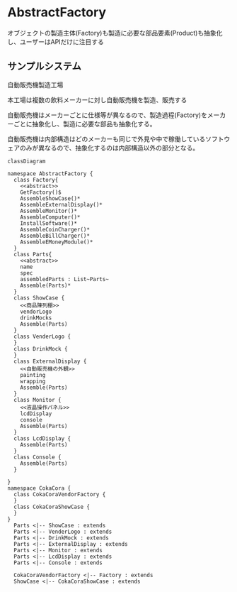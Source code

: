 # AbstractFactory

オブジェクトの製造主体(Factory)も製造に必要な部品要素(Product)も抽象化し、ユーザーはAPIだけに注目する

## サンプルシステム

自動販売機製造工場

本工場は複数の飲料メーカーに対し自動販売機を製造、販売する

自動販売機はメーカーごとに仕様等が異なるので、製造過程(Factory)をメーカーごとに抽象化し、製造に必要な部品も抽象化する。

自動販売機は内部構造はどのメーカーも同じで外見や中で稼働しているソフトウェアのみが異なるので、抽象化するのは内部構造以外の部分となる。

```mermaid
classDiagram

namespace AbstractFactory {
  class Factory{
    <<abstract>>
    GetFactory()$
    AssembleShowCase()*
    AssembleExternalDisplay()*
    AssembleMonitor()*
    AssembleComputer()*
    InstallSoftware()*
    AssembleCoinCharger()*
    AssembleBillCharger()*
    AssembleEMoneyModule()*
  }
  class Parts{
    <<abstract>>
    name
    spec
    assembledParts : List~Parts~
    Assemble(Parts)*
  }
  class ShowCase {
    <<商品陳列棚>>
    vendorLogo
    drinkMocks
    Assemble(Parts)
  }
  class VenderLogo {
  }
  class DrinkMock {
  }
  class ExternalDisplay {
    <<自動販売機の外観>>
    painting
    wrapping
    Assemble(Parts)
  }
  class Monitor {
    <<液晶操作パネル>>
    lcdDisplay
    console
    Assemble(Parts)
  }
  class LcdDisplay {
    Assemble(Parts)
  }
  class Console {
    Assemble(Parts)
  }

}
namespace CokaCora {
  class CokaCoraVendorFactory {
  }
  class CokaCoraShowCase {
  }
}
  Parts <|-- ShowCase : extends
  Parts <|-- VenderLogo : extends
  Parts <|-- DrinkMock : extends
  Parts <|-- ExternalDisplay : extends
  Parts <|-- Monitor : extends
  Parts <|-- LcdDisplay : extends
  Parts <|-- Console : extends

  CokaCoraVendorFactory <|-- Factory : extends
  ShowCase <|-- CokaCoraShowCase : extends

```